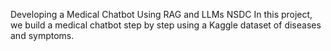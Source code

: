 Developing a Medical Chatbot Using RAG and LLMs NSDC
In this project, we build a medical chatbot step by step using a Kaggle dataset of diseases and symptoms. 
